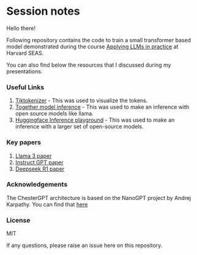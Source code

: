 # Session notes

Hello there!

Following repository contains the code to train a small transformer based model demonstrated during the course [Applying LLMs in practice](https://sites.harvard.edu/harvard-seas-llm/directory/hargun-oberoi/?cp-dir-id=431) at Harvard SEAS.

You can also find below the resources that I discussed during my presentations.

### Useful Links

1. [Tiktokenizer](https://tiktokenizer.vercel.app/) - This was used to visualize the tokens.
2. [Together model inference](https://together.ai) - This was used to make an inference with open source models like llama.
3. [Huggingface Inference playground](https://huggingface.co/spaces/huggingface/inference-playground) - This was used to make an inference with a larger set of open-source models.


### Key papers

1. [Llama 3 paper](https://arxiv.org/abs/2407.21783)
2. [Instruct GPT paper](https://arxiv.org/abs/2203.02155)
3. [Deepseek R1 paper](https://arxiv.org/abs/2501.12948)

### Acknowledgements

The ChesterGPT architecture is based on the NanoGPT project by Andrej Karpathy. You can find that [here](https://github.com/karpathy/nanoGPT.git)

### License

MIT

If any questions, please raise an issue here on this repository.
